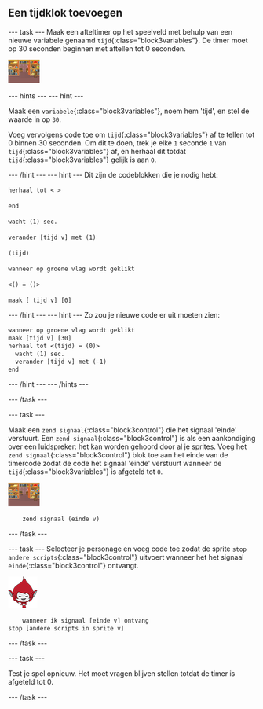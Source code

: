 ## Een tijdklok toevoegen

\--- task \--- Maak een afteltimer op het speelveld met behulp van een nieuwe variabele genaamd `tijd`{:class="block3variables"}. De timer moet op 30 seconden beginnen met aftellen tot 0 seconden.

![Speelveld sprite](images/stage-sprite.png)

\--- hints \--- \--- hint \---

Maak een `variabele`{:class="block3variables"}, noem hem 'tijd', en stel de waarde in op `30`.

Voeg vervolgens code toe om `tijd`{:class="block3variables"} af te tellen tot 0 binnen 30 seconden. Om dit te doen, trek je elke `1` seconde `1` van `tijd`{:class="block3variables"} af, en herhaal dit totdat `tijd`{:class="block3variables"} gelijk is aan `0`.

\--- /hint \--- \--- hint \--- Dit zijn de codeblokken die je nodig hebt:

```blocks3
herhaal tot < >

end

wacht (1) sec.

verander [tijd v] met (1)

(tijd)

wanneer op groene vlag wordt geklikt

<() = ()>

maak [ tijd v] [0]
```

\--- /hint \--- \--- hint \--- Zo zou je nieuwe code er uit moeten zien:

```blocks3
wanneer op groene vlag wordt geklikt
maak [tijd v] [30]
herhaal tot <(tijd) = (0)> 
  wacht (1) sec.
  verander [tijd v] met (-1)
end
```

\--- /hint \--- \--- /hints \---

\--- /task \---

\--- task \---

Maak een `zend signaal`{:class="block3control"} die het signaal 'einde' verstuurt. Een `zend signaal`{:class="block3control"} is als een aankondiging over een luidspreker: het kan worden gehoord door al je sprites. Voeg het `zend signaal`{:class="block3control"} blok toe aan het einde van de timercode zodat de code het signaal 'einde' verstuurt wanneer de `tijd`{:class="block3variables"} is afgeteld tot `0`.

![Speelveld sprite](images/stage-sprite.png)

```blocks3
    zend signaal (einde v)
```

\--- /task \---

\--- task \--- Selecteer je personage en voeg code toe zodat de sprite `stop andere scripts`{:class="block3control"} uitvoert wanneer het het signaal `einde`{:class="block3control"} ontvangt.

![Giga sprite](images/giga-sprite.png)

```blocks3
    wanneer ik signaal [einde v] ontvang
stop [andere scripts in sprite v]
```

\--- /task \---

\--- task \---

Test je spel opnieuw. Het moet vragen blijven stellen totdat de timer is afgeteld tot 0.

\--- /task \---